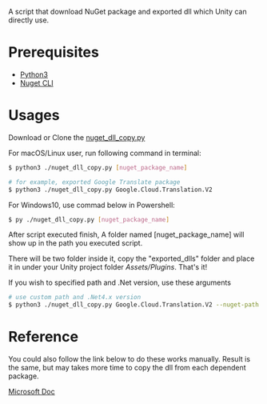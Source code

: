 A script that download NuGet package and exported dll which Unity can directly use.

# Prerequisites

- [Python3](https://www.python.org/downloads/)
- [Nuget CLI](https://docs.microsoft.com/en-us/nuget/consume-packages/install-use-packages-nuget-cli)

# Usages

Download or Clone the [nuget_dll_copy.py](https://github.com/eucylin/NuGet_to_Unity/blob/main/nuget_dll_copy.py "nuget_dll_copy.py")

For macOS/Linux user, run following command in terminal:

```bash
$ python3 ./nuget_dll_copy.py [nuget_package_name]

# for example, exported Google Translate package
$ python3 ./nuget_dll_copy.py Google.Cloud.Translation.V2
```

For Windows10, use commad below in Powershell:

```bash
$ py ./nuget_dll_copy.py [nuget_package_name]
```

After script executed finish, A folder named [nuget_package_name] will show up in the path you executed script.

There will be two folder inside it, copy the "exported_dlls" folder and place it in under your Unity project folder _Assets/Plugins_. That's it!

If you wish to specified path and .Net version, use these arguments

```bash
# use custom path and .Net4.x version
$ python3 ./nuget_dll_copy.py Google.Cloud.Translation.V2 --nuget-path ~/Downloads/G_Source --output-path ~/Downloads/G_Output --dotnet-version net4
```

# Reference

You could also follow the link below to do these works manually. Result is the same, but may takes more time to copy the dll from each dependent package.

[Microsoft Doc](https://docs.microsoft.com/en-us/visualstudio/gamedev/unity/unity-scripting-upgrade#add-packages-from-nuget-to-a-unity-project)
